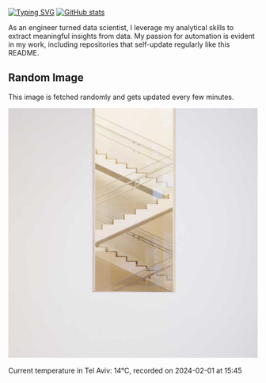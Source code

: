 [![Typing SVG](https://readme-typing-svg.demolab.com?font=Fira+Code&pause=1000&width=435&lines=Hello+%F0%9F%91%8B+welcome+to+my+GitHub+%F0%9F%94%A5)](https://git.io/typing-svg)
[![GitHub stats](https://github-readme-stats.vercel.app/api?username=apollner&rank_icon=github&hide=stars,prs)](https://github.com/anuraghazra/github-readme-stats)

As an engineer turned data scientist, I leverage my analytical skills to extract meaningful insights from data. My passion for automation is evident in my work, including repositories that self-update regularly like this README.
## Random Image
This image is fetched randomly and gets updated every few minutes.

![Random Image](random_image.jpg)




















































































































































































































































































































































































































































































































































































































































































































































































































































































































































































































































































































































































































































































































































































































































































































































































































































































































































































































































































































































































































































































































































































































































































































































































































































































































































































































































































































































































































































































































































































































































































































































































































































































































































































































































































































































































































































































































































































































































































































































































































































































































































































































































































































































































































































































































































































































































































































































































































































































































































































































































































































































































































































































































































































































































































































































































































































































































































































































































































































































































































































































































































































































































































































































































































































































































































































































































































































































































































































































































































































































































































































































































































































































































































































































































































































































































































































































































































































































































































































































































































































































































































































































































































































































































































































































































































































































































































































































































































































































































































































































































































































































































































































































































































































































































































































































































































































































































































































































































































































































































































































































































































































































































































































































































































































































































































































































































































































































































































































































































































































































































































































































































































































































































































































































































































































































































































































































































































































































































































































































































































































































































































































































































































































































































































































































































































































































































































































































































































































































































































































































































































































































































































































































































































































































































































































































































































































































































































































































































































































































































































































































































































































































































































































































































































































































































































































































































































































































































































































































































































































































































































































































































































































































































































































































































































































































































































































































































































































































































































































































































































































































































































































































































































































































































































































































































































































































































































































































































































































































































































































































































































































































































































































































































































































































































































































































































































































































































































































































































































































































































































































































































































































































































































































































































































































































































































































































































































































































































































































































































































































































































































































































































































































































































































































































































































































































































































































































































































































































































































































































































































































































































































































































































































































































































































































































































































































































































































































































































































































































































































































































































































































































































































































































































































































































































































































































































































































































































































































































































































































































































































































































































































































































































































































































































































































































































































































































































































































































































































































































































































































































































































































































































































































































































































































































































































































































































































































































































































































































































































































































































































































































































































































































































































































































































































































































































































































































































































































































































































Current temperature in Tel Aviv: 14°C, recorded on 2024-02-01 at 15:45
